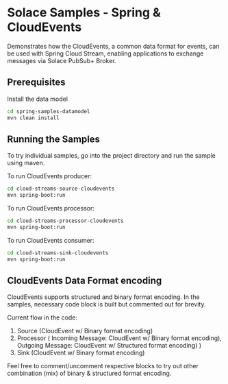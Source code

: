 # Solace Samples - Spring & CloudEvents

Demonstrates how the CloudEvents, a common data format for events, can be used with Spring Cloud Stream, enabling applications to exchange messages via Solace PubSub+ Broker.

## Prerequisites

Install the data model
``` bash
cd spring-samples-datamodel
mvn clean install
```

## Running the Samples

To try individual samples, go into the project directory and run the sample using maven.

To run CloudEvents producer:
``` bash
cd cloud-streams-source-cloudevents
mvn spring-boot:run
```
To run CloudEvents processor:
``` bash
cd cloud-streams-processor-cloudevents
mvn spring-boot:run
```
To run CloudEvents consumer:
``` bash
cd cloud-streams-sink-cloudevents
mvn spring-boot:run
```

## CloudEvents Data Format encoding

CloudEvents supports structured and binary format encoding. In the samples, necessary code block is built but commented out for brevity. 

Current flow in the code:

1) Source (CloudEvent w/ Binary format encoding)
2) Processor (
        Incoming Message: CloudEvent w/ Binary format encoding),
        Outgoing Message: CloudEvent w/ Structured format encoding)
    )
3) Sink (CloudEvent w/ Binary format encoding)

Feel free to comment/uncomment respective blocks to try out other combination (mix) of binary & structured format encoding.




